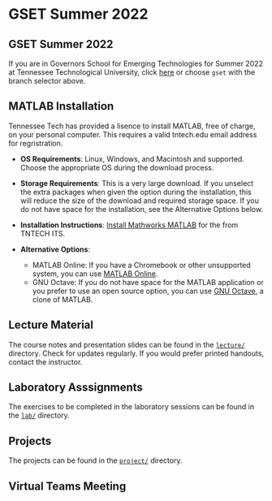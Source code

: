 # GSET Summer 2022
## GSET Summer 2022
If you are in Governors School for Emerging Technologies for Summer 2022 at Tennessee Technological University, click [here](https://github.com/thillRobot/matlab_workshop/blob/gset/README.md) or choose `gset` with the branch selector above. 

## MATLAB Installation 
Tennessee Tech has provided a lisence to install MATLAB, free of charge, on your personal computer. This requires a valid tntech.edu email address for regristration.  

- __OS Requirements__: Linux, Windows, and Macintosh and supported. Choose the appropriate OS during the download process. 

- __Storage Requirements__: This is a very large download. If you unselect the extra packages when given the option during the installation, this will reduce the size of the download and required storage space. If you do not have space for the installation, see the Alternative Options below.   

- __Installation Instructions__: [Install Mathworks MATLAB](https://services.tntech.edu/TDClient/1878/Portal/KB/ArticleDet?ID=112045) for the  from TNTECH ITS.

- __Alternative Options__: 
 	- MATLAB Online: If you have a Chromebook or other unsupported system, you can use [MATLAB Online](https://www.mathworks.com/products/matlab-online.html). 
 	- GNU Octave: If you do not have space for the MATLAB application or you prefer to use an open source option, you can use [GNU Octave](https://www.gnu.org/software/octave/index), a clone of MATLAB.

## Lecture Material
The course notes and presentation slides can be found in the [`lecture/`](https://github.com/thillRobot/matlab_workshop/tree/gset/lecture) directory. Check for updates regularly. If you would prefer printed handouts, contact the instructor.

## Laboratory Asssignments
The exercises to be completed in the laboratory sessions can be found in the [`lab/`](https://github.com/thillRobot/matlab_workshop/tree/gset/lab) directory.  

## Projects

The projects can be found in the [`project/`](https://github.com/thillRobot/matlab_workshop/tree/gset/project) directory.  

## Virtual Teams Meeting

